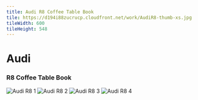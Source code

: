 ```yaml
---
title: Audi R8 Coffee Table Book
tile: https://d194i88zucrucp.cloudfront.net/work/AudiR8-thumb-xs.jpg
tileWidth: 600
tileHeight: 548
---
```


# Audi
### R8 Coffee Table Book
![Audi R8 1](https://d194i88zucrucp.cloudfront.net/work/Audi_R81-lg.jpg)
![Audi R8 2](https://d194i88zucrucp.cloudfront.net/work/Audi_R82-lg.jpg)
![Audi R8 3](https://d194i88zucrucp.cloudfront.net/work/Audi_R83-lg.jpg)
![Audi R8 4](https://d194i88zucrucp.cloudfront.net/work/Audi_R84-lg.jpg)
